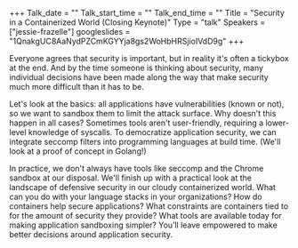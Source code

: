+++
Talk_date = ""
Talk_start_time = ""
Talk_end_time = ""
Title = "Security in a Containerized World (Closing Keynote)"
Type = "talk"
Speakers = ["jessie-frazelle"]
googleslides = "1QnakgUC8AaNydPZCmKGYYja8gs2WoHbHRSjioIVdD9g"
+++

Everyone agrees that security is important, but in reality it's often a tickybox at the end. And by the time someone is thinking about security, many individual decisions have been made along the way that make security much more difficult than it has to be.

Let's look at the basics: all applications have vulnerabilities (known or not), so we want to sandbox them to limit the attack surface. Why doesn't this happen in all cases? Sometimes tools aren't user-friendly, requiring a lower-level knowledge of syscalls. To democratize application security, we can integrate seccomp filters into programming languages at build time. (We'll look at a proof of concept in Golang!)

In practice, we don't always have tools like seccomp and the Chrome sandbox at our disposal. We'll finish up with a practical look at the landscape of defensive security in our cloudy containerized world. What can you do with your language stacks in your organizations? How do containers help secure applications? What constraints are containers tied to for the amount of security they provide? What tools are available today for making application sandboxing simpler? You’ll leave empowered to make better decisions around application security. 
